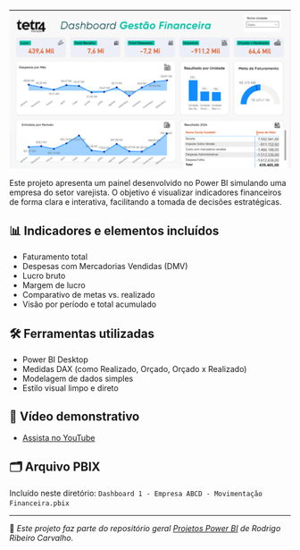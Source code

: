 ![Dashboard Financeiro](dashboard-financeiro.png)

Este projeto apresenta um painel desenvolvido no Power BI simulando uma empresa do setor varejista. O objetivo é visualizar indicadores financeiros de forma clara e interativa, facilitando a tomada de decisões estratégicas.

## 📊 Indicadores e elementos incluídos

- Faturamento total
- Despesas com Mercadorias Vendidas (DMV)
- Lucro bruto
- Margem de lucro
- Comparativo de metas vs. realizado
- Visão por período e total acumulado

## 🛠️ Ferramentas utilizadas

- Power BI Desktop
- Medidas DAX (como Realizado, Orçado, Orçado x Realizado)
- Modelagem de dados simples
- Estilo visual limpo e direto

## 🎥 Vídeo demonstrativo

- [Assista no YouTube](https://youtu.be/t6LiWKv2Kqw)

## 🗂️ Arquivo PBIX

Incluído neste diretório: `Dashboard 1 - Empresa ABCD - Movimentação Financeira.pbix`

---

📌 *Este projeto faz parte do repositório geral [Projetos Power BI](https://github.com/Rodrigo-RRC/Projetos_PowerBi) de Rodrigo Ribeiro Carvalho.*
